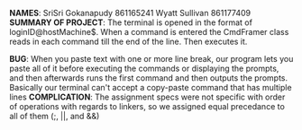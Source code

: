 **NAMES**: 
    SriSri Gokanapudy 861165241
    Wyatt Sullivan 861177409
**SUMMARY OF PROJECT**: The terminal is opened in the format of loginID@hostMachine$. 
                        When a command is entered the CmdFramer class reads in each 
                        command till the end of the line. Then executes it. 
    
    
**BUG**: When you paste text with one or more line break, our program lets you paste
        all of it before executing the commands or displaying the prompts, and then
        afterwards runs the first command and then outputs the prompts. Basically
        our terminal can't accept a copy-paste command that has multiple lines
**COMPLICATION**: The assignment specs were not specific with order of operations with regards
        to linkers, so we assigned equal precedance to all of them (;, ||, and &&)
